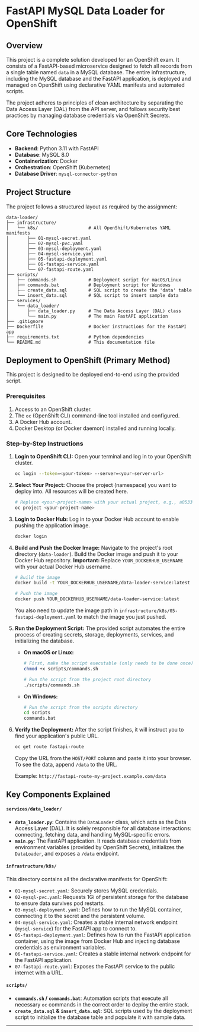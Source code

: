 # FastAPI MySQL Data Loader for OpenShift

## Overview

This project is a complete solution developed for an OpenShift exam. It consists of a FastAPI-based microservice designed to fetch all records from a single table named `data` in a MySQL database. The entire infrastructure, including the MySQL database and the FastAPI application, is deployed and managed on OpenShift using declarative YAML manifests and automated scripts.

The project adheres to principles of clean architecture by separating the Data Access Layer (DAL) from the API server, and follows security best practices by managing database credentials via OpenShift Secrets.

## Core Technologies

*   **Backend**: Python 3.11 with FastAPI
*   **Database**: MySQL 8.0
*   **Containerization**: Docker
*   **Orchestration**: OpenShift (Kubernetes)
*   **Database Driver**: `mysql-connector-python`

## Project Structure

The project follows a structured layout as required by the assignment:

```
data-loader/
├── infrastructure/
│   └── k8s/                   # All OpenShift/Kubernetes YAML manifests
│       ├── 01-mysql-secret.yaml
│       ├── 02-mysql-pvc.yaml
│       ├── 03-mysql-deployment.yaml
│       ├── 04-mysql-service.yaml
│       ├── 05-fastapi-deployment.yaml
│       ├── 06-fastapi-service.yaml
│       └── 07-fastapi-route.yaml
├── scripts/
│   ├── commands.sh            # Deployment script for macOS/Linux
│   ├── commands.bat           # Deployment script for Windows
│   ├── create_data.sql        # SQL script to create the 'data' table
│   └── insert_data.sql        # SQL script to insert sample data
├── services/
│   └── data_loader/
│       ├── data_loader.py     # The Data Access Layer (DAL) class
│       └── main.py            # The main FastAPI application
├── .gitignore
├── Dockerfile                 # Docker instructions for the FastAPI app
├── requirements.txt           # Python dependencies
└── README.md                  # This documentation file
```

## Deployment to OpenShift (Primary Method)

This project is designed to be deployed end-to-end using the provided script.

### Prerequisites

1.  Access to an OpenShift cluster.
2.  The `oc` (OpenShift CLI) command-line tool installed and configured.
3.  A Docker Hub account.
4.  Docker Desktop (or Docker daemon) installed and running locally.

### Step-by-Step Instructions

1.  **Login to OpenShift CLI:**
    Open your terminal and log in to your OpenShift cluster.
    ```bash
    oc login --token=<your-token> --server=<your-server-url>
    ```

2.  **Select Your Project:**
    Choose the project (namespace) you want to deploy into. All resources will be created here.
    ```bash
    # Replace <your-project-name> with your actual project, e.g., a0533-dev
    oc project <your-project-name>
    ```

3.  **Login to Docker Hub:**
    Log in to your Docker Hub account to enable pushing the application image.
    ```bash
    docker login
    ```

4.  **Build and Push the Docker Image:**
    Navigate to the project's root directory (`data-loader`). Build the Docker image and push it to your Docker Hub repository.
    **Important:** Replace `YOUR_DOCKERHUB_USERNAME` with your actual Docker Hub username.
    ```bash
    # Build the image
    docker build -t YOUR_DOCKERHUB_USERNAME/data-loader-service:latest .

    # Push the image
    docker push YOUR_DOCKERHUB_USERNAME/data-loader-service:latest
    ```
    You also need to update the image path in `infrastructure/k8s/05-fastapi-deployment.yaml` to match the image you just pushed.

5.  **Run the Deployment Script:**
    The provided script automates the entire process of creating secrets, storage, deployments, services, and initializing the database.

    *   **On macOS or Linux:**
        ```bash
        # First, make the script executable (only needs to be done once)
        chmod +x scripts/commands.sh
        
        # Run the script from the project root directory
        ./scripts/commands.sh
        ```
    *   **On Windows:**
        ```bash
        # Run the script from the scripts directory
        cd scripts
        commands.bat
        ```

6.  **Verify the Deployment:**
    After the script finishes, it will instruct you to find your application's public URL.
    ```bash
    oc get route fastapi-route
    ```
    Copy the URL from the `HOST/PORT` column and paste it into your browser. To see the data, append `/data` to the URL.

    Example: `http://fastapi-route-my-project.example.com/data`

## Key Components Explained

#### `services/data_loader/`
*   **`data_loader.py`**: Contains the `DataLoader` class, which acts as the Data Access Layer (DAL). It is solely responsible for all database interactions: connecting, fetching data, and handling MySQL-specific errors.
*   **`main.py`**: The FastAPI application. It reads database credentials from environment variables (provided by OpenShift Secrets), initializes the `DataLoader`, and exposes a `/data` endpoint.

#### `infrastructure/k8s/`
This directory contains all the declarative manifests for OpenShift:
*   `01-mysql-secret.yaml`: Securely stores MySQL credentials.
*   `02-mysql-pvc.yaml`: Requests 1Gi of persistent storage for the database to ensure data survives pod restarts.
*   `03-mysql-deployment.yaml`: Defines how to run the MySQL container, connecting it to the secret and the persistent volume.
*   `04-mysql-service.yaml`: Creates a stable internal network endpoint (`mysql-service`) for the FastAPI app to connect to.
*   `05-fastapi-deployment.yaml`: Defines how to run the FastAPI application container, using the image from Docker Hub and injecting database credentials as environment variables.
*   `06-fastapi-service.yaml`: Creates a stable internal network endpoint for the FastAPI application.
*   `07-fastapi-route.yaml`: Exposes the FastAPI service to the public internet with a URL.

#### `scripts/`
*   **`commands.sh` / `commands.bat`**: Automation scripts that execute all necessary `oc` commands in the correct order to deploy the entire stack.
*   **`create_data.sql` & `insert_data.sql`**: SQL scripts used by the deployment script to initialize the database table and populate it with sample data.

---